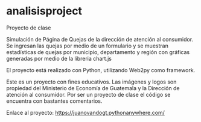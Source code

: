 # analisisproject

Proyecto de clase

Simulación de Página de Quejas de la dirección de atención al consumidor. Se ingresan las quejas por medio de un  formulario y se muestran estadísticas de quejas por municipio, departamento y región con gráficas generadas por medio de la libreria chart.js

El proyecto está realizado con Python, utilizando Web2py como framework.

Este es un proyecto con fines educativos. Las imágenes y logos son propiedad del Ministerio de Economía de Guatemala y la Dirección de atención al consumidor. Por ser un proyecto de clase el código se encuentra con bastantes comentarios.

Enlace al proyecto:  https://juanovandogt.pythonanywhere.com/
